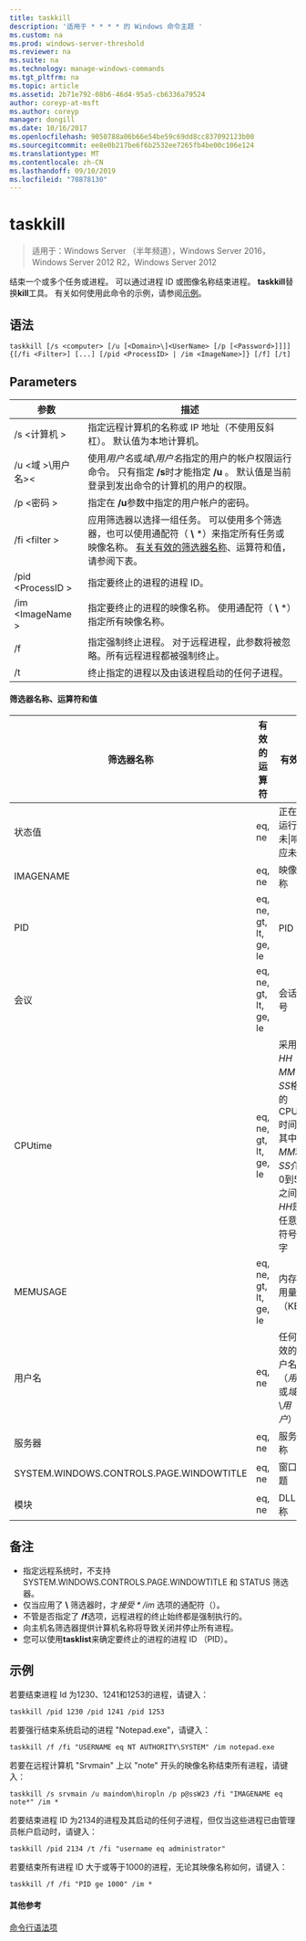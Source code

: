 ```yaml
---
title: taskkill
description: '适用于 * * * * 的 Windows 命令主题 '
ms.custom: na
ms.prod: windows-server-threshold
ms.reviewer: na
ms.suite: na
ms.technology: manage-windows-commands
ms.tgt_pltfrm: na
ms.topic: article
ms.assetid: 2b71e792-08b6-46d4-95a5-cb6336a79524
author: coreyp-at-msft
ms.author: coreyp
manager: dongill
ms.date: 10/16/2017
ms.openlocfilehash: 9050788a06b66e54be59c69dd8cc837092123b00
ms.sourcegitcommit: ee8e0b217be6f6b2532ee7265fb4be00c106e124
ms.translationtype: MT
ms.contentlocale: zh-CN
ms.lasthandoff: 09/10/2019
ms.locfileid: "70878130"
---
```

# <a name="taskkill"></a>taskkill

>适用于：Windows Server （半年频道），Windows Server 2016，Windows Server 2012 R2，Windows Server 2012

结束一个或多个任务或进程。 可以通过进程 ID 或图像名称结束进程。 **taskkill**替换**kill**工具。
有关如何使用此命令的示例，请参阅[示例](#examples)。

## <a name="syntax"></a>语法

```
taskkill [/s <computer> [/u [<Domain>\]<UserName> [/p [<Password>]]]] {[/fi <Filter>] [...] [/pid <ProcessID> | /im <ImageName>]} [/f] [/t]
```

## <a name="parameters"></a>Parameters

|         参数         |                                                                                                                                        描述                                                                                                                                        |
|---------------------------|-------------------------------------------------------------------------------------------------------------------------------------------------------------------------------------------------------------------------------------------------------------------------------------------|
|      /s \<计算机 >       |                                                                                    指定远程计算机的名称或 IP 地址（不使用反斜杠）。 默认值为本地计算机。                                                                                     |
| /u \<域 >\\用户名>\< | 使用*用户名*或*域*\\*用户名*指定的用户的帐户权限运行命令。 只有指定 **/s**时才能指定 **/u** 。 默认值是当前登录到发出命令的计算机的用户的权限。 |
|      /p \<密码 >       |                                                                                                   指定在 **/u**参数中指定的用户帐户的密码。                                                                                                   |
|       /fi \<filter >       |          应用筛选器以选择一组任务。 可以使用多个筛选器，也可以使用通配符（ **\\** \*）来指定所有任务或映像名称。 [有关有效的筛选器名称](#filter-names-operators-and-values)、运算符和值，请参阅下表。           |
|     /pid \<ProcessID >     |                                                                                                                 指定要终止的进程的进程 ID。                                                                                                                 |
|     /im \<ImageName >      |                                                                                指定要终止的进程的映像名称。 使用通配符（ **\\** \*）指定所有映像名称。                                                                                |
|            /f             |                                                                    指定强制终止进程。 对于远程进程，此参数将被忽略。所有远程进程都被强制终止。                                                                     |
|            /t             |                                                                                                          终止指定的进程以及由该进程启动的任何子进程。                                                                                                          |

#### <a name="filter-names-operators-and-values"></a>筛选器名称、运算符和值

| 筛选器名称 |    有效的运算符     |                                                                有效值                                                                |
|-------------|------------------------|----------------------------------------------------------------------------------------------------------------------------------------------|
|   状态值    |         eq, ne         |                                                 正在&#124;运行未&#124;响应未知                                                 |
|  IMAGENAME  |         eq, ne         |                                                                  映像名称                                                                  |
|     PID     | eq, ne, gt, lt, ge, le |                                                                  PID 值                                                                   |
|   会议   | eq, ne, gt, lt, ge, le |                                                                会话编号                                                                |
|   CPUtime   | eq, ne, gt, lt, ge, le | 采用<em>HH</em> **：** <em>MM</em> **：** <em>SS</em>格式的 CPU 时间，其中*MM*和*SS*介于0到59之间， *HH*是任意无符号数字 |
|  MEMUSAGE   | eq, ne, gt, lt, ge, le |                                                              内存使用量（KB）                                                              |
|  用户名   |         eq, ne         |                                               任何有效的用户名（*用户*或*域*\\*用户*）                                               |
|  服务器   |         eq, ne         |                                                                 服务名称                                                                 |
| SYSTEM.WINDOWS.CONTROLS.PAGE.WINDOWTITLE |         eq, ne         |                                                                 窗口标题                                                                 |
|   模块   |         eq, ne         |                                                                   DLL 名称                                                                   |

## <a name="remarks"></a>备注
* 指定远程系统时，不支持 SYSTEM.WINDOWS.CONTROLS.PAGE.WINDOWTITLE 和 STATUS 筛选器。
* 仅当应用了 **\\** 筛选器时，才<em>接受 * */im</em>* 选项的通配符（）。
* 不管是否指定了 **/f**选项，远程进程的终止始终都是强制执行的。
* 向主机名筛选器提供计算机名称将导致关闭并停止所有进程。
* 您可以使用**tasklist**来确定要终止的进程的进程 ID （PID）。

## <a name="examples"></a>示例

若要结束进程 Id 为1230、1241和1253的进程，请键入：

```
taskkill /pid 1230 /pid 1241 /pid 1253
```

若要强行结束系统启动的进程 "Notepad.exe"，请键入：

```
taskkill /f /fi "USERNAME eq NT AUTHORITY\SYSTEM" /im notepad.exe
```

若要在远程计算机 "Srvmain" 上以 "note" 开头的映像名称结束所有进程，请键入：

```
taskkill /s srvmain /u maindom\hiropln /p p@ssW23 /fi "IMAGENAME eq note*" /im *
```

若要结束进程 ID 为2134的进程及其启动的任何子进程，但仅当这些进程已由管理员帐户启动时，请键入：

```
taskkill /pid 2134 /t /fi "username eq administrator"
```

若要结束所有进程 ID 大于或等于1000的进程，无论其映像名称如何，请键入：

```
taskkill /f /fi "PID ge 1000" /im *
```

#### <a name="additional-references"></a>其他参考
[命令行语法项](command-line-syntax-key.md)

